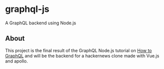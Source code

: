 # graphql-js
A GraphQL backend using Node.js

## About
This project is the final result of the GraphQL Node.js tutorial on [How to GraphQL](https://www.howtographql.com/graphql-js/0-introduction/) and will be the backend for a hackernews clone made with Vue.js and apollo.
